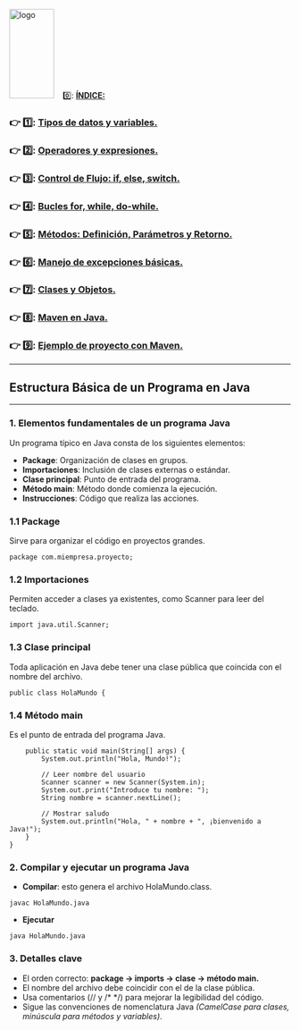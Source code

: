 <image src="https://upload.wikimedia.org/wikipedia/en/thumb/3/30/Java_programming_language_logo.svg/1200px-Java_programming_language_logo.svg.png" alt="logo" width="80" height="160">&nbsp;&nbsp;&nbsp; 0️⃣: [**ÍNDICE:**](https://github.com/aruipal/Java/blob/main/README.md)
 
### :point_right:	1️⃣:	[Tipos de datos y variables.](https://github.com/aruipal/Java/blob/main/Tipos%20de%20datos%20y%20variables.md)
### :point_right:	2️⃣:	[Operadores y expresiones.](https://github.com/aruipal/Java/blob/main/Operadores%20y%20Expresiones%20en%20Java.md)
### :point_right:   3️⃣: [Control de Flujo: if, else, switch.](https://github.com/aruipal/Java/blob/main/Control%20de%20Flujo.md)
### :point_right:   4️⃣: [Bucles for, while, do-while.](https://github.com/aruipal/Java/blob/main/Bucles%20for,%20while,%20do-while.md)
### :point_right:   5️⃣: [Métodos: Definición, Parámetros y Retorno.](https://github.com/aruipal/Java/blob/main/Metodos%20Definicion%20Parametros%20y%20Retorno.md)
### :point_right:   6️⃣: [Manejo de excepciones básicas.](https://github.com/aruipal/Java/blob/main/Manejo%20de%20Excepciones%20B%C3%A1sicas.md)
### :point_right:   7️⃣: [Clases y Objetos.](https://github.com/aruipal/Java/blob/main/Clases%20y%20Objetos.md)
### :point_right:   8️⃣: [Maven en Java.](https://github.com/aruipal/Java/blob/main/Maven.md)
### :point_right:   9️⃣: [Ejemplo de proyecto con Maven.](https://github.com/aruipal/Java/blob/main/Proyecto_Maven.md)


___

## Estructura Básica de un Programa en Java
---
### 1. Elementos fundamentales de un programa Java

Un programa típico en Java consta de los siguientes elementos:
- **Package**: Organización de clases en grupos.
- **Importaciones**: Inclusión de clases externas o estándar.
- **Clase principal**: Punto de entrada del programa.
- **Método main**: Método donde comienza la ejecución.
- **Instrucciones**: Código que realiza las acciones.

### 1.1 Package
Sirve para organizar el código en proyectos grandes.
```
package com.miempresa.proyecto;
```
### 1.2 Importaciones
Permiten acceder a clases ya existentes, como Scanner para leer del teclado.
```
import java.util.Scanner;
```
### 1.3 Clase principal
Toda aplicación en Java debe tener una clase pública que coincida con el nombre del archivo.
```
public class HolaMundo {
```
### 1.4 Método main
Es el punto de entrada del programa Java.
```
    public static void main(String[] args) {
        System.out.println("Hola, Mundo!");

        // Leer nombre del usuario
        Scanner scanner = new Scanner(System.in);
        System.out.print("Introduce tu nombre: ");
        String nombre = scanner.nextLine();

        // Mostrar saludo
        System.out.println("Hola, " + nombre + ", ¡bienvenido a Java!");
    }
}
```
### 2. Compilar y ejecutar un programa Java
- **Compilar**: esto genera el archivo HolaMundo.class.
```
javac HolaMundo.java
```
- **Ejecutar**
```
java HolaMundo.java
```
### 3. Detalles clave
- El orden correcto: **package → imports → clase → método main.**
- El nombre del archivo debe coincidir con el de la clase pública.
- Usa comentarios (// y /* */) para mejorar la legibilidad del código.
- Sigue las convenciones de nomenclatura Java *(CamelCase para clases, minúscula para métodos y variables)*.
